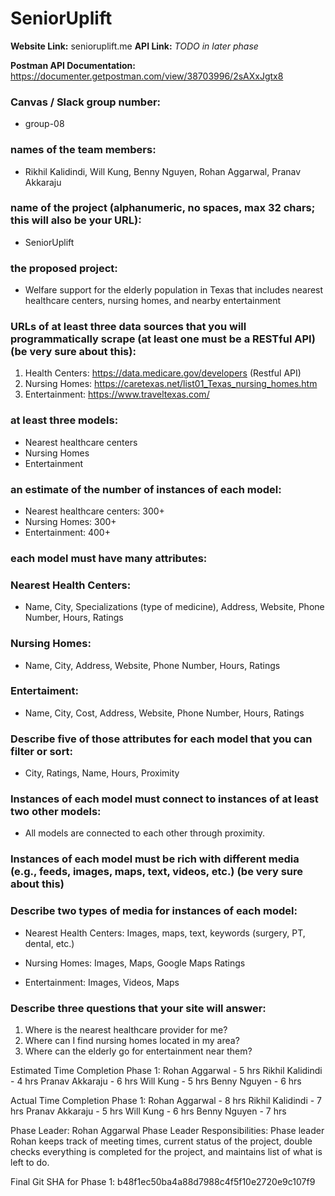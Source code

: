 # SeniorUplift
**Website Link:** senioruplift.me
**API Link:**  _TODO in later phase_

**Postman API Documentation:** https://documenter.getpostman.com/view/38703996/2sAXxJgtx8


### Canvas / Slack group number:
* group-08

### names of the team members:
* Rikhil Kalidindi, Will Kung, Benny Nguyen, Rohan Aggarwal, Pranav Akkaraju

### name of the project (alphanumeric, no spaces, max 32 chars; this will also be your URL):
* SeniorUplift

### the proposed project:
* Welfare support for the elderly population in Texas that includes nearest healthcare centers, nursing homes, and nearby entertainment

### URLs of at least three data sources that you will programmatically scrape (at least one must be a RESTful API) (be very sure about this):
1. Health Centers: https://data.medicare.gov/developers (Restful API)
2. Nursing Homes: https://caretexas.net/list01_Texas_nursing_homes.htm
3. Entertainment: https://www.traveltexas.com/


### at least three models:
* Nearest healthcare centers
* Nursing Homes
* Entertainment

### an estimate of the number of instances of each model:
* Nearest healthcare centers: 300+
* Nursing Homes: 300+
* Entertainment: 400+

### each model must have many attributes:

### Nearest Health Centers:
* Name, City, Specializations (type of medicine), Address, Website, Phone Number, Hours, Ratings

### Nursing Homes:
* Name, City, Address, Website, Phone Number, Hours, Ratings

### Entertaiment:
* Name, City, Cost, Address, Website, Phone Number, Hours, Ratings

### Describe five of those attributes for each model that you can filter or sort:
* City, Ratings, Name, Hours, Proximity

### Instances of each model must connect to instances of at least two other models:
* All models are connected to each other through proximity.

### Instances of each model must be rich with different media (e.g., feeds, images, maps, text, videos, etc.) (be very sure about this)
### Describe two types of media for instances of each model:
* Nearest Health Centers:
    Images, maps, text, keywords (surgery, PT, dental, etc.)

* Nursing Homes:
    Images, Maps, Google Maps Ratings

* Entertainment:
    Images, Videos, Maps

### Describe three questions that your site will answer:
1. Where is the nearest healthcare provider for me?
2. Where can I find nursing homes located in my area?
3. Where can the elderly go for entertainment near them?


Estimated Time Completion Phase 1:
Rohan Aggarwal - 5 hrs
Rikhil Kalidindi - 4 hrs
Pranav Akkaraju - 6 hrs
Will Kung - 5 hrs
Benny Nguyen - 6 hrs

Actual Time Completion Phase 1:
Rohan Aggarwal - 8 hrs
Rikhil Kalidindi - 7 hrs
Pranav Akkaraju - 5 hrs
Will Kung - 6 hrs
Benny Nguyen - 7 hrs

Phase Leader: Rohan Aggarwal
Phase Leader Responsibilities: Phase leader Rohan keeps track of meeting times, current status of the project, double checks everything is completed for the project, and maintains list of what is left to do.

Final Git SHA for Phase 1: b48f1ec50ba4a88d7988c4f5f10e2720e9c107f9